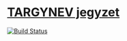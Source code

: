 # [TARGYNEV jegyzet](https://bme-notes.github.io/#REPONAME)

[![Build Status](https://travis-ci.org/bme-notes/latex-template.svg?branch=master)](https://travis-ci.org/bme-notes/latex-template)
